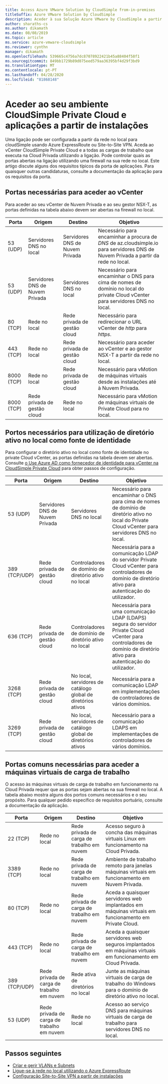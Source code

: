 ```yaml
---
title: Access Azure VMware Solution by CloudSimple from-in-premises
titleSuffix: Azure VMware Solution by CloudSimple
description: Aceder à sua Solução Azure VMware by CloudSimple a partir da sua rede no local através de uma firewall
author: sharaths-cs
ms.author: dikamath
ms.date: 08/08/2019
ms.topic: article
ms.service: azure-vmware-cloudsimple
ms.reviewer: cynthn
manager: dikamath
ms.openlocfilehash: 539665c4756a7dc87078922421b45a88404f58f1
ms.sourcegitcommit: 849bb1729b89d075eed579aa36395bf4d29f3bd9
ms.translationtype: MT
ms.contentlocale: pt-PT
ms.lasthandoff: 04/28/2020
ms.locfileid: "81868148"
---
```

# <a name="accessing-your-cloudsimple-private-cloud-environment-and-applications-from-on-premises"></a>Aceder ao seu ambiente CloudSimple Private Cloud e aplicações a partir de instalações

Uma ligação pode ser configurada a partir da rede no local para cloudSimple usando Azure ExpressRoute ou Site-to-Site VPN.  Aceda ao vCenter CloudSimple Private Cloud e a todas as cargas de trabalho que executa na Cloud Privada utilizando a ligação.  Pode controlar quais as portas abertas na ligação utilizando uma firewall na sua rede no local.  Este artigo discute alguns dos requisitos típicos da porta de aplicações.  Para quaisquer outras candidaturas, consulte a documentação da aplicação para os requisitos da porta.

## <a name="ports-required-for-accessing-vcenter"></a>Portas necessárias para aceder ao vCenter

Para aceder ao seu vCenter de Nuvem Privada e ao seu gestor NSX-T, as portas definidas na tabela abaixo devem ser abertas na firewall no local.  

| Porta       | Origem                           | Destino                      | Objetivo                                                                                                                |
|------------|----------------------------------|----------------------------------|------------------------------------------------------------------------------------------------------------------------|
| 53 (UDP)   | Servidores DNS no local          | Servidores DNS de Nuvem Privada        | Necessário para encaminhar a procura de *DNS* de az.cloudsimple.io para servidores DNS de Nuvem Privada a partir da rede no local.       |
| 53 (UDP)   | Servidores DNS de Nuvem Privada        | Servidores DNS no local          | Necessário para encaminhar o DNS para cima de nomes de domínio no local do private Cloud vCenter para servidores DNS no local. |
| 80 (TCP)   | Rede no local              | Rede privada de gestão cloud | Necessário para redirecionar o URL vCenter de *http* para *https*.                                                           |
| 443 (TCP)  | Rede no local              | Rede privada de gestão cloud | Necessário para aceder ao vCenter e ao gestor NSX-T a partir da rede no local.                                             |
| 8000 (TCP) | Rede no local              | Rede privada de gestão cloud | Necessário para vMotion de máquinas virtuais desde as instalações até à Nuvem Privada.                                            |
| 8000 (TCP) | Rede privada de gestão cloud | Rede no local              | Necessário para vMotion de máquinas virtuais de Private Cloud para no local.                                            |

## <a name="ports-required-for-using-on-premises-active-directory-as-an-identity-source"></a>Portos necessários para utilização de diretório ativo no local como fonte de identidade

Para configurar o diretório ativo no local como fonte de identidade no private Cloud vCenter, as portas definidas na tabela devem ser abertas.  Consulte [o Use Azure AD como fornecedor de identidade para vCenter na CloudSimple Private Cloud](https://docs.microsoft.com/azure/vmware-cloudsimple/azure-ad/) para obter passos de configuração.

| Porta         | Origem                           | Destino                                         | Objetivo                                                                                                                                          |
|--------------|----------------------------------|-----------------------------------------------------|--------------------------------------------------------------------------------------------------------------------------------------------------|
| 53 (UDP)      | Servidores DNS de Nuvem Privada        | Servidores DNS no local                             | Necessário para encaminhar o DNS para cima de nomes de domínio de diretório ativo no local do Private Cloud vCenter para servidores DNS no local.          |
| 389 (TCP/UDP) | Rede privada de gestão cloud | Controladores de domínio de diretório ativo no local     | Necessária para a comunicação LDAP do servidor Private Cloud vCenter para controladores de domínio de diretório ativo para autenticação do utilizador.                |
| 636 (TCP)     | Rede privada de gestão cloud | Controladores de domínio de diretório ativo no local     | Necessária para uma comunicação LDAP (LDAPS) segura do servidor Private Cloud vCenter para controladores de domínio de diretório ativo para autenticação do utilizador. |
| 3268 (TCP)    | Rede privada de gestão cloud | No local, servidores de catálogo global de diretórios ativos | Necessária para a comunicação LDAP em implementações de controladores de vários domínios.                                                                        |
| 3269 (TCP)    | Rede privada de gestão cloud | No local, servidores de catálogo global de diretórios ativos | Necessário para a comunicação LDAPS em implementações de controladores de vários domínios.                                                                       |                                           |

## <a name="common-ports-required-for-accessing-workload-virtual-machines"></a>Portas comuns necessárias para aceder a máquinas virtuais de carga de trabalho

O acesso às máquinas virtuais de carga de trabalho em funcionamento na Cloud Privada requer que as portas sejam abertas na sua firewall no local.  A tabela abaixo mostra alguns dos portos comuns necessários e o seu propósito.  Para qualquer pedido específico de requisitos portuário, consulte a documentação da aplicação.

| Porta         | Origem                         | Destino                          | Objetivo                                                                              |
|--------------|--------------------------------|--------------------------------------|--------------------------------------------------------------------------------------|
| 22 (TCP)      | Rede no local            | Rede privada de carga de trabalho em nuvem       | Acesso seguro à concha das máquinas virtuais Linux em funcionamento na Cloud Privada.              |
| 3389 (TCP)    | Rede no local            | Rede privada de carga de trabalho em nuvem       | Ambiente de trabalho remoto para janelas máquinas virtuais em funcionamento em Nuvem Privada.                 |
| 80 (TCP)      | Rede no local            | Rede privada de carga de trabalho em nuvem       | Aceda a quaisquer servidores web implantados em máquinas virtuais em funcionamento em Private Cloud.        |
| 443 (TCP)     | Rede no local            | Rede privada de carga de trabalho em nuvem       | Aceda a quaisquer servidores web seguros implantados em máquinas virtuais em funcionamento em Cloud Privada. |
| 389 (TCP/UDP) | Rede privada de carga de trabalho em nuvem | Rede ativa de diretórios no local | Junte as máquinas virtuais de carga de trabalho do Windows para o domínio de diretório ativo no local.       |
| 53 (UDP)      | Rede privada de carga de trabalho em nuvem | Rede no local                  | Acesso ao serviço DNS para máquinas virtuais de carga de trabalho para servidores DNS no local.         |

## <a name="next-steps"></a>Passos seguintes

* [Criar e gerir VLANs e Subnets](https://docs.microsoft.com/azure/vmware-cloudsimple/create-vlan-subnet/)
* [Ligue-se à rede no local utilizando o Azure ExpressRoute](https://docs.microsoft.com/azure/vmware-cloudsimple/on-premises-connection/)
* [Configuração Site-to-Site VPN a partir de instalações](https://docs.microsoft.com/azure/vmware-cloudsimple/vpn-gateway/)
